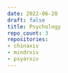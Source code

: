 ```yaml
---
date: 2022-06-20
draft: false
title: Psychology
repo_count: 3
repositories:
- chinaxiv
- mindrxiv
- psyarxiv
---
```



